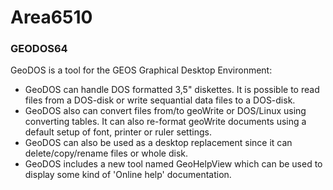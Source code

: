 # Area6510

### GEODOS64
GeoDOS is a tool for the GEOS Graphical Desktop Environment:
* GeoDOS can handle DOS formatted 3,5" diskettes. It is possible to read files from a DOS-disk or write sequantial data files to a DOS-disk.
* GeoDOS also can convert files from/to geoWrite or DOS/Linux using converting tables. It can also re-format geoWrite documents using a default setup of font, printer or ruler settings.
* GeoDOS can also be used as a desktop replacement since it can delete/copy/rename files or whole disk.
* GeoDOS includes a new tool named GeoHelpView which can be used to display some kind of 'Online help' documentation.
